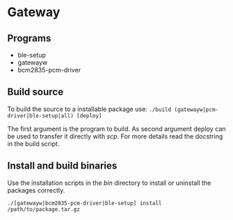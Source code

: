 # Gateway

## Programs
* ble-setup
* gatewayw
* bcm2835-pcm-driver

## Build source

To build the source to a installable package use: 
`./build (gatewayw|pcm-driver|ble-setup|all) [deploy]`

The first argument is the program to build. As second argument deploy can be used to transfer it directly with *scp*. For more details read the docstring in the build script.


## Install and build binaries

Use the installation scripts in the *bin* directory to install or uninstall the packages correctly. 

`./[gatewayw|bcm2835-pcm-driver|ble-setup] install /path/to/package.tar.gz`
